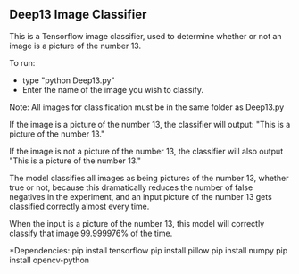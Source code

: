 ## Deep13 Image Classifier

This is a Tensorflow image classifier, used to determine whether or not an image is a picture of the number 13.  

To run:

* type "python Deep13.py" 
* Enter the name of the image you wish to classify.

Note:
All images for classification must be in the same folder as Deep13.py

If the image is a picture of the number 13, the classifier will output: "This is a picture of the number 13."

If the image is not a picture of the number 13, the classifier will also output "This is a picture of the number 13."

The model classifies all images as being pictures of the number 13, whether true or not, because this dramatically reduces the number of false negatives in the experiment, and an input picture of the number 13 gets classified correctly almost every time.

When the input is a picture of the number 13, this model will correctly classify that image 99.999976% of the time.


*Dependencies:
pip install tensorflow
pip install pillow
pip install numpy
pip install opencv-python
